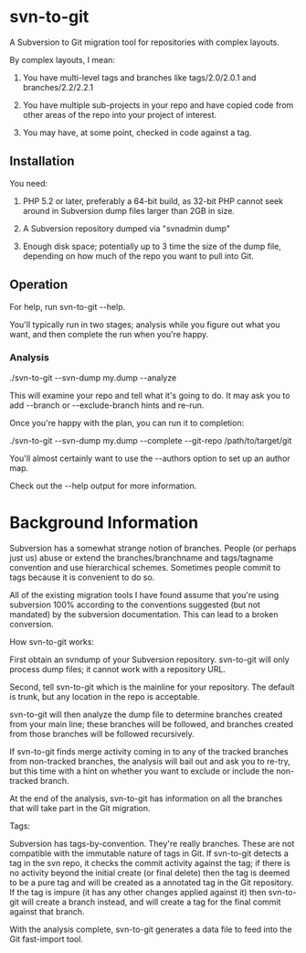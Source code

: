svn-to-git
==========

A Subversion to Git migration tool for repositories with complex layouts.

By complex layouts, I mean:

1.  You have multi-level tags and branches like tags/2.0/2.0.1 and
    branches/2.2/2.2.1

2.  You have multiple sub-projects in your repo and have copied code
    from other areas of the repo into your project of interest.

3.  You may have, at some point, checked in code against a tag.

Installation
------------

You need:

1.  PHP 5.2 or later, preferably a 64-bit build, as 32-bit PHP cannot seek
    around in Subversion dump files larger than 2GB in size.

2.  A Subversion repository dumped via "svnadmin dump"

3.  Enough disk space; potentially up to 3 time the size of the dump file,
    depending on how much of the repo you want to pull into Git.

Operation
---------

For help, run svn-to-git --help.

You'll typically run in two stages; analysis while you figure out what you
want, and then complete the run when you're happy.

### Analysis ###

   ./svn-to-git --svn-dump my.dump --analyze

This will examine your repo and tell what it's going to do.  It may ask you
to add --branch or --exclude-branch hints and re-run.

Once you're happy with the plan, you can run it to completion:

   ./svn-to-git --svn-dump my.dump --complete --git-repo /path/to/target/git

You'll almost certainly want to use the --authors option to set up an
author map.

Check out the --help output for more information.

Background Information
======================

Subversion has a somewhat strange notion of branches.  People (or perhaps just
us) abuse or extend the branches/branchname and tags/tagname convention and use
hierarchical schemes.  Sometimes people commit to tags because it is convenient
to do so.

All of the existing migration tools I have found assume that you're using
subversion 100% according to the conventions suggested (but not mandated) by
the subversion documentation.  This can lead to a broken conversion.

How svn-to-git works:

First obtain an svndump of your Subversion repository.  svn-to-git will only
process dump files; it cannot work with a repository URL.

Second, tell svn-to-git which is the mainline for your repository.  The default
is trunk, but any location in the repo is acceptable.

svn-to-git will then analyze the dump file to determine branches created from
your main line; these branches will be followed, and branches created from
those branches will be followed recursively.

If svn-to-git finds merge activity coming in to any of the tracked branches
from non-tracked branches, the analysis will bail out and ask you to re-try,
but this time with a hint on whether you want to exclude or include the
non-tracked branch.

At the end of the analysis, svn-to-git has information on all the branches that
will take part in the Git migration.

Tags:

Subversion has tags-by-convention.  They're really branches.  These are not
compatible with the immutable nature of tags in Git.  If svn-to-git detects a
tag in the svn repo, it checks the commit activity against the tag; if there is
no activity beyond the initial create (or final delete) then the tag is deemed
to be a pure tag and will be created as a annotated tag in the Git repository.
If the tag is impure (it has any other changes applied against it) then
svn-to-git will create a branch instead, and will create a tag for the final
commit against that branch.

With the analysis complete, svn-to-git generates a data file to feed into the
Git fast-import tool.


